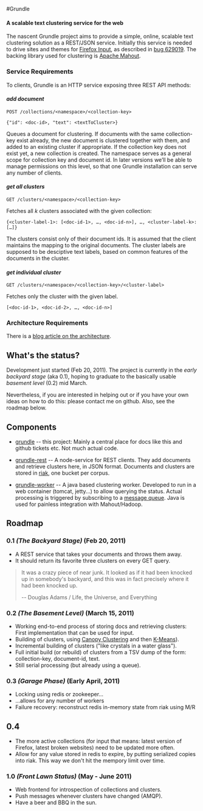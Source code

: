 #Grundle
#### A scalable text clustering service for the web

The nascent Grundle project aims to provide a simple, online, scalable text clustering solution as a REST/JSON service. Initially this service is needed to drive sites and themes for [Firefox Input](http://input.mozilla.com), as described in [bug 629019](https://bugzilla.mozilla.org/show_bug.cgi?id=629019). The backing library used for clustering is [Apache Mahout](http://mahout.apache.org/).

### Service Requirements

To clients, Grundle is an HTTP service exposing three REST API methods:

#### *add document*

    POST /collections/<namespace>/<collection-key>
    
    {"id": <doc-id>, "text": <textToCluster>}

Queues a document for clustering. If documents with the same collection-key exist already, the new document is clustered together with them, and added to an existing cluster if appropriate. If the collection key does not exist yet, a new collection is created. The namespace serves as a general scope for collection key and document id. In later versions we’ll be able to manage permissions on this level, so that one Grundle installation can serve any number of clients.

#### *get all clusters*

    GET /clusters/<namespace>/<collection-key>

Fetches all *k* clusters associated with the given collection:

    {<cluster-label-1>: [<doc-id-1>, …, <doc-id-n>], …, <cluster-label-k>: […]}

The clusters consist only of their document ids. It is assumed that the client maintains the mapping to the original documents. The cluster labels are supposed to be desciptive text labels, based on common features of the documents in the cluster.

#### *get individual cluster*

    GET /clusters/<namespace>/<collection-key>/<cluster-label>

Fetches only the cluster with the given label.

    [<doc-id-1>, <doc-id-2>, …, <doc-id-n>]


### Architecture Requirements

There is a [blog article on the architecture](http://www.thefoundation.de/michael/2011/mar/01/scalable-text-clustering/).


## What's the status?

Development just started (Feb 20, 2011). The project is currently in the *early backyard stage* (aka 0.1), hoping to graduate to the basically usable *basement level* (0.2) mid March.

Nevertheless, if you are interested in helping out or if you have your own ideas on how to do this: please contact me on github. Also, see the roadmap below.


## Components

* [grundle](https://github.com/michaelku/grundle) -- this project: Mainly a central place for docs like this and github tickets etc. Not much actual code.

* [grundle-rest](https://github.com/michaelku/grundle-rest) -- A node-service for REST clients. They add documents and retrieve clusters here, in JSON format. Documents and clusters are stored in [riak](https://github.com/basho/riak), one bucket per corpus.

* [grundle-worker](https://github.com/michaelku/grundle-worker) -- A java based clustering worker. Developed to run in a web container (tomcat, jetty...) to allow querying the status. Actual processing is triggered by subscribing to a [message queue](http://www.rabbitmq.com/). Java is used for painless integration with Mahout/Hadoop.


Roadmap
-------

### 0.1 *(The Backyard Stage)* (Feb 20, 2011)
* A REST service that takes your documents and throws them away.
* It should return its favorite three clusters on every GET query.

> It was a crazy piece of near junk. 
> It looked as if it had been knocked up in somebody's backyard, 
> and this was in fact precisely where it had been knocked up. 
>
> -- Douglas Adams / Life, the Universe, and Everything 

### 0.2 *(The Basement Level)* (March 15, 2011)
* Working end-to-end process of storing docs and retrieving clusters: First implementation that can be used for input.
* Building of clusters, using [Canopy Clustering](https://cwiki.apache.org/confluence/display/MAHOUT/Canopy+Clustering) and then [K-Means](https://cwiki.apache.org/confluence/display/MAHOUT/K-Means+Clustering)).
* Incremental building of clusters ("like crystals in a water glass").
* Full initial build (or rebuild) of clusters from a TSV dump of the form: collection-key, document-id, text.
* Still serial processing (but already using a queue).

### 0.3 *(Garage Phase)* (Early April, 2011)
* Locking using redis or zookeeper…
* …allows for any number of workers
* Failure recovery: reconstruct redis in-memory state from riak using M/R

## 0.4 
* The more active collections (for input that means: latest version of Firefox, latest broken websites) need to be updated more often.
* Allow for any value stored in redis to expire, by putting serialized copies into riak. This way we don't hit the mempory limit over time.

### 1.0 *(Front Lawn Status)* (May - June 2011)
* Web frontend for introspection of collections and clusters.
* Push messages whenever clusters have changed (AMQP).
* Have a beer and BBQ in the sun.
